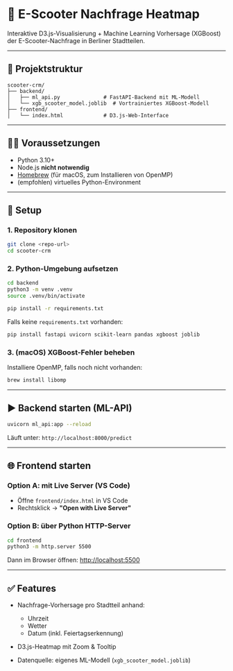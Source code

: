 
# 🚀 E-Scooter Nachfrage Heatmap

Interaktive D3.js-Visualisierung + Machine Learning Vorhersage (XGBoost) der E-Scooter-Nachfrage in Berliner Stadtteilen.

---

## 📁 Projektstruktur

```text
scooter-crm/
├── backend/
│   ├── ml_api.py              # FastAPI-Backend mit ML-Modell
│   └── xgb_scooter_model.joblib  # Vortrainiertes XGBoost-Modell
├── frontend/
│   └── index.html             # D3.js-Web-Interface
```

---

## 🧑‍💻 Voraussetzungen

* Python 3.10+
* Node.js **nicht notwendig**
* [Homebrew](https://brew.sh/) (für macOS, zum Installieren von OpenMP)
* (empfohlen) virtuelles Python-Environment

---

## 🔧 Setup

### 1. Repository klonen

```bash
git clone <repo-url>
cd scooter-crm
```

### 2. Python-Umgebung aufsetzen

```bash
cd backend
python3 -m venv .venv
source .venv/bin/activate

pip install -r requirements.txt
```

Falls keine `requirements.txt` vorhanden:

```bash
pip install fastapi uvicorn scikit-learn pandas xgboost joblib
```

### 3. (macOS) XGBoost-Fehler beheben

Installiere OpenMP, falls noch nicht vorhanden:

```bash
brew install libomp
```

---

## ▶️ Backend starten (ML-API)

```bash
uvicorn ml_api:app --reload
```

Läuft unter: `http://localhost:8000/predict`

---

## 🌐 Frontend starten

### Option A: mit Live Server (VS Code)

* Öffne `frontend/index.html` in VS Code
* Rechtsklick → **"Open with Live Server"**

### Option B: über Python HTTP-Server

```bash
cd frontend
python3 -m http.server 5500
```

Dann im Browser öffnen: [http://localhost:5500](http://localhost:5500)

---

## ✅ Features

* Nachfrage-Vorhersage pro Stadtteil anhand:

  * Uhrzeit
  * Wetter
  * Datum (inkl. Feiertagserkennung)
* D3.js-Heatmap mit Zoom & Tooltip
* Datenquelle: eigenes ML-Modell (`xgb_scooter_model.joblib`)
